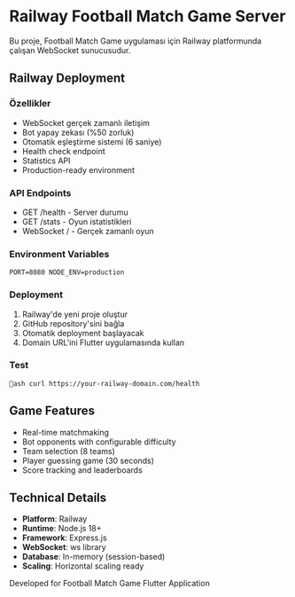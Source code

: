 ﻿# Railway Football Match Game Server

Bu proje, Football Match Game uygulaması için Railway platformunda çalışan WebSocket sunucusudur.

##  Railway Deployment

### Özellikler
-  WebSocket gerçek zamanlı iletişim
-  Bot yapay zekası (%50 zorluk)
-  Otomatik eşleştirme sistemi (6 saniye)
-  Health check endpoint
-  Statistics API
-  Production-ready environment

### API Endpoints
- GET /health - Server durumu
- GET /stats - Oyun istatistikleri
- WebSocket / - Gerçek zamanlı oyun

### Environment Variables
`
PORT=8080
NODE_ENV=production
`

### Deployment
1. Railway'de yeni proje oluştur
2. GitHub repository'sini bağla
3. Otomatik deployment başlayacak
4. Domain URL'ini Flutter uygulamasında kullan

### Test
`ash
curl https://your-railway-domain.com/health
`

##  Game Features
- Real-time matchmaking
- Bot opponents with configurable difficulty
- Team selection (8 teams)
- Player guessing game (30 seconds)
- Score tracking and leaderboards

##  Technical Details
- **Platform**: Railway
- **Runtime**: Node.js 18+
- **Framework**: Express.js
- **WebSocket**: ws library
- **Database**: In-memory (session-based)
- **Scaling**: Horizontal scaling ready

Developed for Football Match Game Flutter Application

